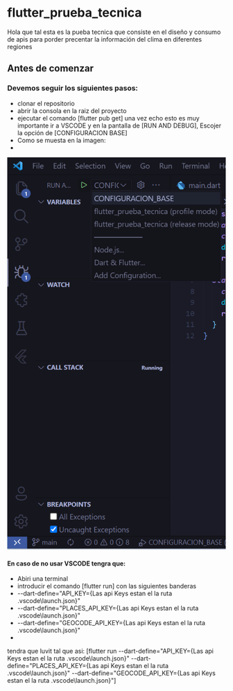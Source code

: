 # flutter_prueba_tecnica

Hola que tal esta es la pueba tecnica que consiste en el diseño y consumo de apis para porder precentar la información del clima en diferentes regiones 

## Antes de comenzar
### Devemos seguir los siguientes pasos:

- clonar el repositorio
- abrir la consola en la raiz del proyecto
- ejecutar el comando [flutter pub get]
una vez echo esto es muy importante ir a VSCODE y en la pantalla de [RUN AND DEBUG], Escojer la opción de [CONFIGURACION BASE]
- Como se muesta en la imagen:
- 
![Captura de pantalla de RUN AND DEBUG](https://github.com/ChayALV/app_clima/blob/main/assets/Captura%20de%20pantalla%202023-03-22%20184400.png)

#### En caso de no usar VSCODE tengra que:
- Abiri una terminal
- introducir el comando [flutter run]
con las siguientes banderas
- --dart-define="API_KEY={Las api Keys estan el la ruta .vscode\launch.json}"
- --dart-define="PLACES_API_KEY={Las api Keys estan el la ruta .vscode\launch.json}"
- --dart-define="GEOCODE_API_KEY={Las api Keys estan el la ruta .vscode\launch.json}"
- 
tendra que luvit tal que asi:
[flutter run --dart-define="API_KEY={Las api Keys estan el la ruta .vscode\launch.json}" --dart-define="PLACES_API_KEY={Las api Keys estan el la ruta .vscode\launch.json}" --dart-define="GEOCODE_API_KEY={Las api Keys estan el la ruta .vscode\launch.json}"]

